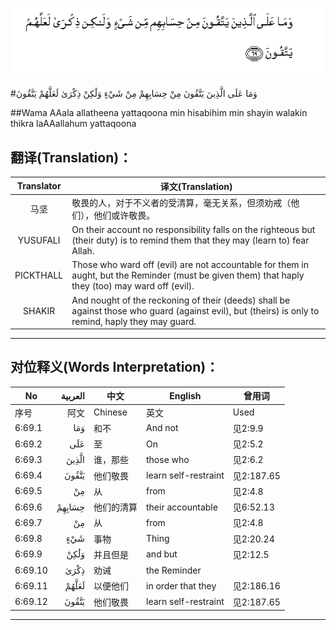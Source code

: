 ![006:069](images/006_069.gif)

#وَمَا عَلَى الَّذِينَ يَتَّقُونَ مِنْ حِسَابِهِمْ مِنْ شَيْءٍ وَلَٰكِنْ ذِكْرَىٰ لَعَلَّهُمْ يَتَّقُونَ 

##Wama AAala allatheena yattaqoona min hisabihim min shayin walakin thikra laAAallahum yattaqoona 

## 翻译(Translation)：

| Translator | 译文(Translation)                                            |
| :--------: | ------------------------------------------------------------ |
|    马坚    | 敬畏的人，对于不义者的受清算，毫无关系，但须劝戒（他们），他们或许敬畏。 |
|  YUSUFALI  | On their account no responsibility falls on the righteous but (their duty) is to remind them that they may (learn to) fear Allah. |
| PICKTHALL  | Those who ward off (evil) are not accountable for them in aught, but the Reminder (must be given them) that haply they (too) may ward off (evil). |
|   SHAKIR   | And nought of the reckoning of their (deeds) shall be against those who guard (against evil), but (theirs) is only to remind, haply they may guard. |

---

## 对位释义(Words Interpretation)：

| No   | العربية | 中文    | English | 曾用词 |
| ---- | ------: | ------- | ------- | ------ |
| 序号 |    阿文 | Chinese | 英文    | Used   |
| 6:69.1  | وَمَا    | 和不       | And not              | 见2:9.9    |
| 6:69.2  | عَلَى    | 至         | On                   | 见2:5.2    |
| 6:69.3  | الَّذِينَ  | 谁，那些   | those who            | 见2:6.2    |
| 6:69.4  | يَتَّقُونَ  | 他们敬畏   | learn self-restraint | 见2:187.65 |
| 6:69.5  | مِنْ     | 从         | from                 | 见2:4.8    |
| 6:69.6  | حِسَابِهِمْ | 他们的清算 | their accountable    | 见6:52.13  |
| 6:69.7  | مِنْ     | 从         | from                 | 见2:4.8    |
| 6:69.8  | شَيْءٍ    | 事物       | Thing                | 见2:20.24  |
| 6:69.9  | وَلَٰكِنْ   | 并且但是   | and but              | 见2:12.5   |
| 6:69.10 | ذِكْرَىٰ   | 劝诫       | the Reminder         |            |
| 6:69.11 | لَعَلَّهُمْ  | 以便他们   | in order that they   | 见2:186.16 |
| 6:69.12 | يَتَّقُونَ  | 他们敬畏   | learn self-restraint | 见2:187.65 |

---
